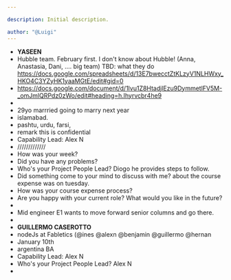 ```yaml
---

description: Initial description.

author: "@Luigi"
---
```


- **YASEEN**
- Hubble team. February first. I don't know about Hubble! (Anna, Anastasia, Dani, .... big team) TBD: what they do https://docs.google.com/spreadsheets/d/13E7bwecctZtKLzyV1NLHWxy_HKO4C3YZyHK1yaaMGtE/edit#gid=0
- https://docs.google.com/document/d/1lvu1Z8HtadjlEzu9DymmetlFV5M-_omJmlQRPdz0zWo/edit#heading=h.lhyrvcbr4he9
-
- 29yo marrried going to marry next year
- islamabad.
- pashtu, urdu, farsi,
- remark this is confidential
- Capability Lead: Alex N
- /////////////
- How was your week?
- Did you have any problems?
- Who's your Project People Lead? Diogo he provides steps to follow.
- Did something come to your mind to discuss with me? about the course expense was on tuesday.
- How was your course expense process?
- Are you happy with your current role? What would you like in the future?
-
- Mid engineer E1 wants to move forward senior columns and go there.
-
- **GUILLERMO CASEROTTO**
- nodeJs at Fabletics (@ines @alexn @benjamin @guillermo @hernan
- January 10th
- argentina BA
- Capability Lead: Alex N
- Who's your Project People Lead? Alex N
-